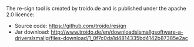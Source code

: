 The re-sign tool is created by troido.de and is published under
the apache 2.0 licence:

* Source code: https://github.com/troido/resign
* Jar download: http://www.troido.de/en/downloadslsmallgsoftware-a-driverslsmallg/files-download/1_0f7c0da1d4814335bd4142b87385e2ac

